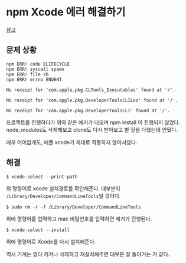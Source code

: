 # npm Xcode 에러 해결하기

[참고](https://velog.io/@joongi-lee/gyp-ERR-macOS-Catalina%EC%97%90%EC%84%9C-%EC%9D%BC%EC%96%B4%EB%82%98%EB%8A%94-Xcode-%EB%98%90%EB%8A%94-CLT-%EB%B2%84%EC%A0%84-%EC%97%86%EC%9D%8C-%EC%97%90%EB%9F%AC-%ED%95%B4%EA%B2%B0)

## 문제 상황

```
npm ERR! code ELIFECYCLE
npm ERR! syscall spawn
npm ERR! file sh
npm ERR! errno ENOENT

No receipt for 'com.apple.pkg.CLTools_Executables' found at '/'.

No receipt for 'com.apple.pkg.DeveloperToolsCLILeo' found at '/'.

No receipt for 'com.apple.pkg.DeveloperToolsCLI' found at '/'.
```

프로젝트를 진행하다가 위와 같은 에러가 나오며 npm install 이 진행되지 않았다. node_modules도 삭제해보고 clone도 다시 받아보고 별 짓을 다했는데 안됐다.

매우 어이없게도, 애플 xcode가 제대로 작동하지 않아서였다.

## 해결

```sheel
$ xcode-select --print-path
```
위 명령어로 xcode 설치경로를 확인해준다. 대부분이 `/Library/Developer/CommandLineTools`일 것이다.
```shell
$ sudo rm -r -f /Library/Developer/CommandLineTools
```

위에 명령어를 입력하고 mac 비밀번호를 입력하면 제거가 진행된다.

```sheel
$ xcode-select --install
```
위에 명령어로 Xcode를 다시 설치해준다.

역시 기계는 껐다 키거나 삭제하고 재설치해주면 대부분 잘 돌아가는 거 같다.

